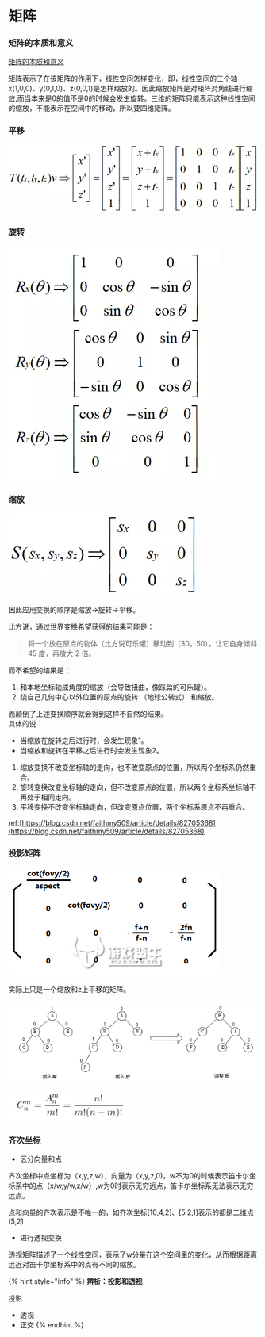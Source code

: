 # 矩阵

### 矩阵的本质和意义

[矩阵的本质和意义](http://www.360doc.com/content/18/0526/17/11935121_757221801.shtml)

矩阵表示了在该矩阵的作用下，线性空间怎样变化，即，线性空间的三个轴x\(1,0,0\)、y\(0,1,0\)、z\(0,0,1\)是怎样缩放的。因此缩放矩阵是对矩阵对角线进行缩放,而当本来是0的值不是0的时候会发生旋转。三维的矩阵只能表示这种线性空间的缩放，不能表示在空间中的移动，所以要四维矩阵。

### 平移

![](../.gitbook/assets/image%20%2861%29.png)

### 旋转

![](../.gitbook/assets/image%20%2823%29.png)

### 缩放

![](../.gitbook/assets/image%20%2877%29.png)

因此应用变换的顺序是缩放-&gt;旋转-&gt;平移。



比方说，通过世界变换希望获得的结果可能是：

> 将一个放在原点的物体（比方说可乐罐）移动到（30，50），让它自身倾斜 45 度，再放大 2 倍。

而不希望的结果是：

1. 和本地坐标轴成角度的缩放（会导致扭曲，像踩扁的可乐罐）。
2. 绕自己几何中心以外位置的原点的旋转 （地球公转式） 和缩放。

  
而颠倒了上述变换顺序就会得到这样不自然的结果。  
具体的说：

* 当缩放在旋转之后进行时，会发生现象1。
* 当缩放和旋转在平移之后进行时会发生现象2。

1. 缩放变换不改变坐标轴的走向，也不改变原点的位置，所以两个坐标系仍然重合。
2. 旋转变换改变坐标轴的走向，但不改变原点的位置，所以两个坐标系坐标轴不再处于相同走向。
3. 平移变换不改变坐标轴走向，但改变原点位置，两个坐标系原点不再重合。

ref:[https://blog.csdn.net/faithmy509/article/details/82705368](https://blog.csdn.net/faithmy509/article/details/82705368)

### 投影矩阵

![](../.gitbook/assets/image%20%2843%29.png)

实际上只是一个缩放和z上平移的矩阵。

![](../.gitbook/assets/image%20%2810%29.png)

![](../.gitbook/assets/image%20%2853%29.png)

### 齐次坐标

* 区分向量和点

齐次坐标中点坐标为（x,y,z,w），向量为（x,y,z,0\)，w不为0的时候表示笛卡尔坐标系中的点（x/w,y/w,z/w）,w为0时表示无穷远点，笛卡尔坐标系无法表示无穷远点。

点和向量的齐次表示是不唯一的，如齐次坐标\[10,4,2\]、\[5,2,1\]表示的都是二维点\[5,2\]

* 进行透视变换

透视矩阵描述了一个线性空间，表示了w分量在这个空间里的变化，从而根据距离远近对笛卡尔坐标系中的点有不同的缩放。

{% hint style="info" %}
**辨析：投影和透视**

投影

* 透视
* 正交
{% endhint %}





